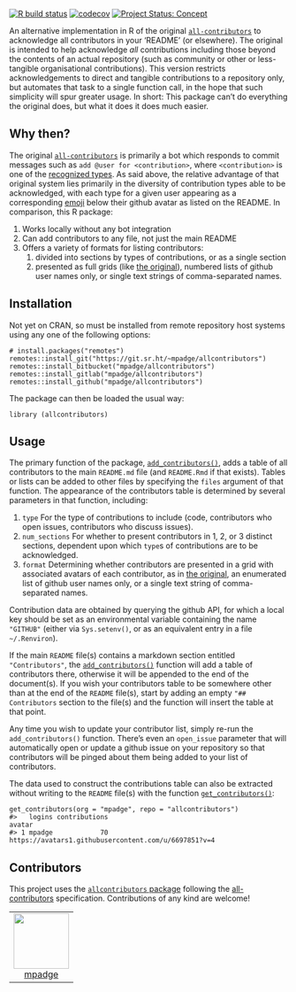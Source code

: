 <!-- README.md is generated from README.Rmd. Please edit that file -->
<!-- badges: start -->

[![R build
status](https://github.com/mpadge/allcontributors/workflows/R-CMD-check/badge.svg)](https://github.com/mpadge/allcontributors/actions?query=workflow%3AR-CMD-check)
[![codecov](https://codecov.io/gh/mpadge/allcontributors/branch/master/graph/badge.svg)](https://codecov.io/gh/mpadge/allcontributors)
[![Project Status:
Concept](https://www.repostatus.org/badges/latest/concept.svg)](https://www.repostatus.org/#concept)
<!-- badges: end -->

An alternative implementation in R of the original
[`all-contributors`](https://allcontributors.org/) to acknowledge all
contributors in your ‘README’ (or elsewhere). The original is intended
to help acknowledge *all* contributions including those beyond the
contents of an actual repository (such as community or other or
less-tangible organisational contributions). This version restricts
acknowledgements to direct and tangible contributions to a repository
only, but automates that task to a single function call, in the hope
that such simplicity will spur greater usage. In short: This package
can’t do everything the original does, but what it does it does much
easier.

Why then?
---------

The original [`all-contributors`](https://allcontributors.org/) is
primarily a bot which responds to commit messages such as
`add @user for <contribution>`, where `<contribution>` is one of the
[recognized types](https://allcontributors.org/docs/en/emoji-key). As
said above, the relative advantage of that original system lies
primarily in the diversity of contribution types able to be
acknowledged, with each type for a given user appearing as a
corresponding [emoji](https://allcontributors.org/docs/en/emoji-key)
below their github avatar as listed on the README. In comparison, this R
package:

1.  Works locally without any bot integration
2.  Can add contributors to any file, not just the main README
3.  Offers a variety of formats for listing contributors:
    1.  divided into sections by types of contributions, or as a single
        section
    2.  presented as full grids (like [the
        original](https://github.com/all-contributors/all-contributors/blob/master/README.md#contributors-)),
        numbered lists of github user names only, or single text strings
        of comma-separated names.

Installation
------------

Not yet on CRAN, so must be installed from remote repository host
systems using any one of the following options:

    # install.packages("remotes")
    remotes::install_git("https://git.sr.ht/~mpadge/allcontributors")
    remotes::install_bitbucket("mpadge/allcontributors")
    remotes::install_gitlab("mpadge/allcontributors")
    remotes::install_github("mpadge/allcontributors")

The package can then be loaded the usual way:

    library (allcontributors)

Usage
-----

The primary function of the package,
[`add_contributors()`](https://mpadge.github.io/allcontributors/reference/add_contributors.html),
adds a table of all contributors to the main `README.md` file (and
`README.Rmd` if that exists). Tables or lists can be added to other
files by specifying the `files` argument of that function. The
appearance of the contributors table is determined by several parameters
in that function, including:

1.  `type` For the type of contributions to include (code, contributors
    who open issues, contributors who discuss issues).
2.  `num_sections` For whether to present contributors in 1, 2, or 3
    distinct sections, dependent upon which `type`s of contributions are
    to be acknowledged.
3.  `format` Determining whether contributors are presented in a grid
    with associated avatars of each contributor, as in [the
    original](https://github.com/all-contributors/all-contributors/blob/master/README.md#contributors-),
    an enumerated list of github user names only, or a single text
    string of comma-separated names.

Contribution data are obtained by querying the github API, for which a
local key should be set as an environmental variable containing the name
`"GITHUB"` (either via `Sys.setenv()`, or as an equivalent entry in a
file `~/.Renviron`).

If the main `README` file(s) contains a markdown section entitled
`"Contributors"`, the
[`add_contributors()`](https://mpadge.github.io/allcontributors/reference/add_contributors.html)
function will add a table of contributors there, otherwise it will be
appended to the end of the document(s). If you wish your contributors
table to be somewhere other than at the end of the `README` file(s),
start by adding an empty `"## Contributors` section to the file(s) and
the function will insert the table at that point.

Any time you wish to update your contributor list, simply re-run the
`add_contributors()` function. There’s even an `open_issue` parameter
that will automatically open or update a github issue on your repository
so that contributors will be pinged about them being added to your list
of contributors.

The data used to construct the contributions table can also be extracted
without writing to the `README` file(s) with the function
[`get_contributors()`](https://mpadge.github.io/allcontributors/reference/get_contributors.html):

    get_contributors(org = "mpadge", repo = "allcontributors")
    #>   logins contributions                                               avatar
    #> 1 mpadge            70 https://avatars1.githubusercontent.com/u/6697851?v=4

Contributors
------------

<!-- ALL-CONTRIBUTORS-LIST:START - Do not remove or modify this section -->
<!-- prettier-ignore-start -->
<!-- markdownlint-disable -->

This project uses the [`allcontributors`
package](https://github.com/mpadge/allcontributors) following the
[all-contributors](https://allcontributors.org) specification.
Contributions of any kind are welcome!

<table>
<tr>
<td align="center">
<a href="https://github.com/mpadge">
<img src="https://avatars1.githubusercontent.com/u/6697851?v=4" width="100px;" alt=""/>
</a><br>
<a href="https://github.com/mpadge/allcontributors/commits?author=mpadge">mpadge</a>
</td>
</tr>
</table>
<!-- markdownlint-enable -->
<!-- prettier-ignore-end -->
<!-- ALL-CONTRIBUTORS-LIST:END -->
